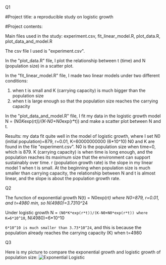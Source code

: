 Q1

#Project title: a reproducible study on logistic growth

#Project contents:

Main files used in the study: experiment.csv, fit_linear_model.R, plot_data.R, plot_data_and_model.R

The csv file I used is "experiment.csv".

In the "plot_data.R" file, I plot the relationship between t (time) and N (population size) in a scatter plot.

In the "fit_linear_model.R" file, I made two linear models under two different conditions:
1) when t is small and K (carrying capacity) is much bigger than the population size
2) when t is large enough so that the population size reaches the carrying capacity

In the "plot_data_and_model.R" file, I fit my data in the logistic growth model N = (N0*K*exp(r*t))/(K-N0+N0*exp(r*t)) and make a scatter plot between N and t.

Results: my data fit quite well in the model of logistic growth, where I set N0 (initial population)=879, r=0.01, K=60000000000 (6*10^10) N0 and K are found in the file "experiment.csv". N0 is the population size when time=0, which is 879. K (carrying capacity) is when time is long enough, and the population reaches its maximum size that the environment can support sustainably over time. r (population growth rate) is the slope in my linear model 1 when t is small. At the beginning when population size is much smaller than carrying capacity, the relationship between N and t is almost linear, and the slope is about the population growth rate.

Q2

The function of exponential growth N(t) = N0exp(r*t) where N0=879, r=0.01, and t=4980 min, so N(4980)=3.73*10^24

Under logistic growth N = `(N0*K*exp(r*t))/(K-N0+N0*exp(r*t)) where K=6*10^10`, N(4980)=6*10^10

`6*10^10 is much smaller than 3.73*10^24`, and this is because the population already reaches the carrying capacity (K) when t=4980

Q3

Here is my picture to compare the exponential growth and logistic growth of population size:
![Exponential Logistic](https://github.com/user-attachments/assets/d5d4a092-a40e-4317-912f-a5ded3deeefb)
